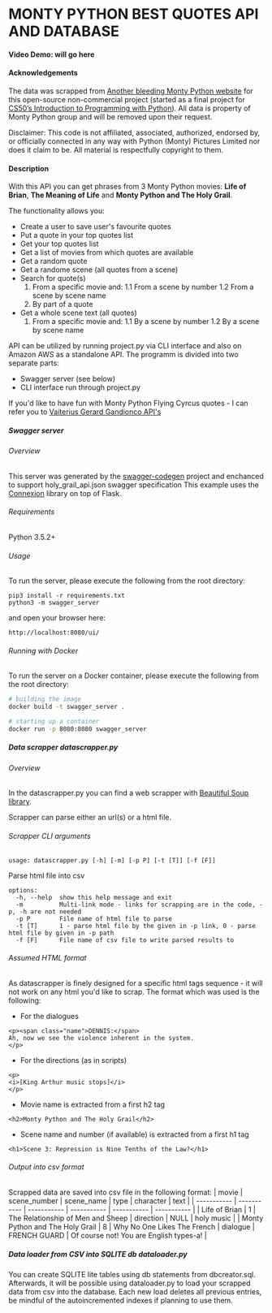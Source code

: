 # MONTY PYTHON BEST QUOTES API AND DATABASE

#### Video Demo:  will go here <URL HERE>

#### Acknowledgements
The data was scrapped from [Another bleeding Monty Python website](http://montypython.50webs.com/) for this open-source non-commercial project (started as a final project for [CS50’s Introduction to Programming with Python](https://cs50.harvard.edu/python/2022/project/)). All data is property of Monty Python group and will be removed upon their request.

Disclaimer: This code is not affiliated, associated, authorized, endorsed by, or officially connected in any way with Python (Monty) Pictures Limited nor does it claim to be. All material is respectfully copyright to them.

#### Description
With this API you can get phrases from 3 Monty Python movies: **Life of Brian**, **The Meaning of Life** and **Monty Python and The Holy Grail**.

The functionality allows you:
* Create a user to save user's favourite quotes
* Put a quote in your top quotes list
* Get your top quotes list
* Get a list of movies from which quotes are available
* Get a random quote
* Get a randome scene (all quotes from a scene)
* Search for quote(s)
    1. From a specific movie and:
     1.1 From a scene by number
     1.2 From a scene by scene name
    2. By part of a quote
* Get a whole scene text (all quotes)
    1. From a specific movie and:
        1.1 By a scene by number
        1.2 By a scene by scene name

API can be utilized by running project.py via CLI interface and also on Amazon AWS as a standalone API.
The programm is divided into two separate parts:
* Swagger server (see below)
* CLI interface run through project.py

If you'd like to have fun with Monty Python Flying Cyrcus quotes - I can refer you to [Vaiterius
Gerard Gandionco API's](https://github.com/Vaiterius/Monty-Pythons-Flying-API/blob/main/README.md)

##### Swagger server

###### Overview
This server was generated by the [swagger-codegen](https://github.com/swagger-api/swagger-codegen) project and enchanced to support holy_grail_api.json swagger specification
This example uses the [Connexion](https://github.com/zalando/connexion) library on top of Flask.

###### Requirements
Python 3.5.2+

###### Usage
To run the server, please execute the following from the root directory:

```
pip3 install -r requirements.txt
python3 -m swagger_server
```

and open your browser here:

```
http://localhost:8080/ui/
```
###### Running with Docker

To run the server on a Docker container, please execute the following from the root directory:

```bash
# building the image
docker build -t swagger_server .

# starting up a container
docker run -p 8080:8080 swagger_server
```

##### Data scrapper datascrapper.py

###### Overview
In the datascrapper.py you can find a web scrapper with [Beautiful Soup library](https://www.crummy.com/software/BeautifulSoup/bs4/doc/#).

Scrapper can parse either an url(s) or a html file.

###### Scrapper CLI arguments
```
usage: datascrapper.py [-h] [-m] [-p P] [-t [T]] [-f [F]]
```
Parse html file into csv
```
options:
  -h, --help  show this help message and exit
  -m          Multi-link mode - links for scrapping are in the code, -p, -h are not needed
  -p P        File name of html file to parse
  -t [T]      1 - parse html file by the given in -p link, 0 - parse html file by given in -p path
  -f [F]      File name of csv file to write parsed results to
```

###### Assumed HTML format

As datascrapper is finely designed for a specific html tags sequence - it will not work on any html you'd like to scrap.
The format which was used is the following:

* For the dialogues
```
<p><span class="name">DENNIS:</span>
Ah, now we see the violence inherent in the system.
</p>
```
* For the directions (as in scripts)
```
<p>
<i>[King Arthur music stops]</i>
</p>
```
* Movie name is extracted from a first h2 tag
```
<h2>Monty Python and The Holy Grail</h2>
```
* Scene name and number (if available) is extracted from a first h1 tag
```
<h1>Scene 3: Repression is Nine Tenths of the Law?</h1>
```

###### Output into csv format

Scrapped data are saved into csv file in the following format:
| movie | scene_number | scene_name | type | character | text |
| ----------- | ----------- | ----------- | ----------- | ----------- | ----------- |
| Life of Brian | 1 | The Relationship of Men and Sheep | direction | NULL | holy music |
| Monty Python and The Holy Grail | 8 | Why No One Likes The French | dialogue | FRENCH GUARD | Of course not! You are English types-a! |

##### Data loader from CSV into SQLITE db dataloader.py

You can create SQLITE lite tables using db statements from dbcreator.sql. Afterwards, it will be possible using dataloader.py to load your scrapped data from csv into the database. Each new load deletes all previous entries, be mindful of the autoincremented indexes if planning to use them.